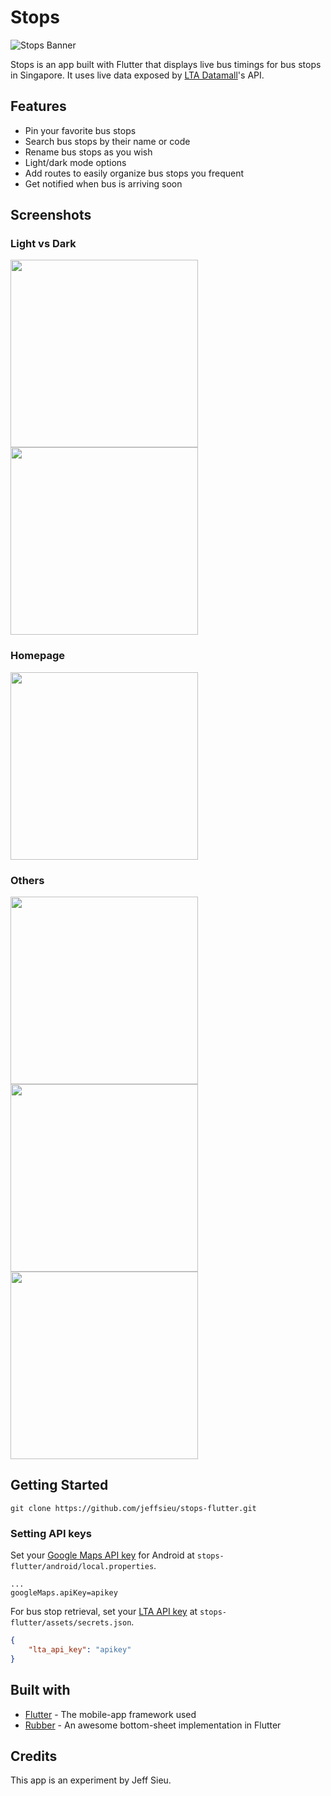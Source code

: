 # Stops
![Stops Banner](https://user-images.githubusercontent.com/8487294/79123170-1ce82e00-7dcc-11ea-860d-1a0ba9a1f5e6.png)

Stops is an app built with Flutter that displays live bus timings for bus stops in Singapore.
It uses live data exposed by [LTA Datamall](https://www.mytransport.sg/content/mytransport/home/dataMall.html)'s API.

## Features
 - Pin your favorite bus stops
 - Search bus stops by their name or code
 - Rename bus stops as you wish
 - Light/dark mode options
 - Add routes to easily organize bus stops you frequent
 - Get notified when bus is arriving soon


## Screenshots

### Light vs Dark
<img src="https://user-images.githubusercontent.com/8487294/78435346-e3ffd900-76a8-11ea-8e07-4a10348a53c5.png" width=300>
<img src="https://user-images.githubusercontent.com/8487294/78457074-44f3d500-76da-11ea-8ee6-0cdebb52fc2a.png" width=300>

### Homepage
<img src="https://user-images.githubusercontent.com/8487294/78438056-abacca80-76a9-11ea-81ca-e13061e2687a.png" width=300>

### Others
<img src="https://user-images.githubusercontent.com/8487294/78457073-432a1180-76da-11ea-874f-2a0c8912179f.png" width=300>
<img src="https://user-images.githubusercontent.com/8487294/78438029-a9e30700-76a9-11ea-94f4-bfcc55cb8f16.png" width=300>
<img src="https://user-images.githubusercontent.com/8487294/78438042-ab143400-76a9-11ea-8613-261acdb7293f.png" width=300>

## Getting Started
 ```
 git clone https://github.com/jeffsieu/stops-flutter.git
 ```
 
### Setting API keys
Set your [Google Maps API key](https://console.cloud.google.com/google/maps-apis/overview) for Android at `stops-flutter/android/local.properties`.
 ```properties
...
googleMaps.apiKey=apikey
 ```

 
 For bus stop retrieval, set your [LTA API key](https://www.mytransport.sg/content/mytransport/home/dataMall/request-for-api.html) at `stops-flutter/assets/secrets.json`. 
 ```json
 {
     "lta_api_key": "apikey"
 }
 ```
 
## Built with
 - [Flutter](https://flutter.dev/) - The mobile-app framework used
 - [Rubber](https://github.com/mcrovero/rubber) - An awesome bottom-sheet implementation in Flutter

## Credits
This app is an experiment by Jeff Sieu.
